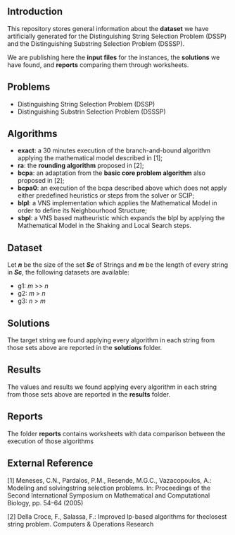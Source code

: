 ## Introduction
This repository stores general information about the **dataset** we have artificially generated for the Distinguishing String Selection Problem (DSSP) and the Distinguishing Substring Selection Problem (DSSSP). 

We are publishing here the **input files** for the instances, the **solutions** we have found, and **reports** comparing them through worksheets.

 
## Problems

 - Distinguishing String Selection Problem (DSSP)
 - Distinguishing Substrin Selection Problem (DSSSP)

## Algorithms

 - **exact**: a 30 minutes execution of the branch-and-bound algorithm applying the mathematical model described in [1];
 - **ra**: the **rounding algorithm** proposed in [2];
 - **bcpa**: an adaptation from the **basic core problem algorithm** also proposed in [2];
 - **bcpa0**: an execution of the bcpa described above which does not apply either predefined  heuristics or steps from the solver or SCIP;
 - **blpl**: a VNS implementation which applies the Mathematical Model in order to define its Neighbourhood Structure;
 - **sbpl**: a VNS based matheuristic which expands the blpl by applying the Mathematical Model in the Shaking and Local Search steps.

## Dataset
Let ***n*** be the size of the set ***Sc*** of Strings and ***m*** be the length of every string in  ***Sc***, the following datasets are available:

 - g1: *m* >> *n*
 - g2: *m* > *n*
 - g3: *n* > *m*

## Solutions
The target string we found applying every algorithm in each string from those sets above are reported in the **solutions** folder.

## Results
The values and results we found applying every algorithm in each string from those sets above are reported in the **results** folder.

## Reports
The folder **reports** contains worksheets with data comparison between the execution of those algorithms

## External Reference

[1] Meneses, C.N., Pardalos, P.M., Resende, M.G.C., Vazacopoulos, A.: Modeling and solvingstring selection problems.  In: Proceedings of the Second International Symposium on Mathematical and Computational Biology, pp. 54–64 (2005)

[2] Della Croce, F., Salassa, F.: Improved lp-based algorithms for theclosest string problem. Computers & Operations Research

